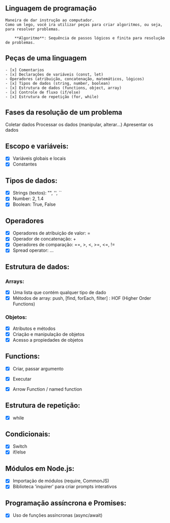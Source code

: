 
## Linguagem de programação

    Maneira de dar instrução ao computador.
    Como um lego, você ira utilizar peças para criar algoritmos, ou seja, para resolver problemas.

        **Algoritmo**: Sequência de passos lógicos e finita para resolução de problemas.

## Peças de uma linguagem 
    - [x] Comentarios
    - [x] Declarações de variáveis (const, let)
    - Operadores (atribuição, concatenação, matemáticos, lógicos)
    - [x] Tipos de dados (string, number, boolean)
    - [x] Estrutura de dados (functions, object, array)
    - [x] Controle de fluxo (if/else)
    - [x] Estrutura de repetição (for, while)

## Fases da resolução de um problema

Coletar dados
Processar os dados (manipular, alterar...)
Apresentar os dados

## Escopo e variáveis:

- [x] Variáveis globais e locais
- [x] Constantes

## Tipos de dados: 

- [x] Strings (textos): "", '', ``
- [x] Number: 2, 1.4
- [x] Boolean: True, False 
## Operadores 

- [x] Operadores de atribuição de valor: =
- [x] Operador de concatenação: +
- [x] Operadores de comparação: ==, >, <, >=, <=, !=
- [x] Spread operator: ...

## Estrutura de dados: 

### Arrays: 

- [x] Uma lista que contém qualquer tipo de dado
- [x] Métodos de array: push, [find, forEach, filter] : HOF (Higher Order Functions)

### Objetos: 

- [x] Atributos e métodos
- [x] Criação e manipulação de objetos
- [x] Acesso a propiedades de objetos

## Functions:

- [x] Criar, passar argumento
- [x] Executar
- [x] Arrow Function / named function


## Estrutura de repetição:

- [x] while

## Condicionais:

- [x] Switch
- [x] if/else

## Módulos em Node.js:

- [x] Importação de módulos (require, CommonJS)
- [x] Biblioteca 'inquirer' para criar prompts interativos

## Programação assíncrona e Promises:

- [x] Uso de funções assíncronas (async/await)
